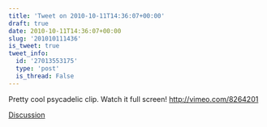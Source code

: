 ```yaml
---
title: 'Tweet on 2010-10-11T14:36:07+00:00'
draft: true
date: 2010-10-11T14:36:07+00:00
slug: '201010111436'
is_tweet: true
tweet_info:
  id: '27013553175'
  type: 'post'
  is_thread: False
---
```




Pretty cool psycadelic clip. Watch it full screen! http://vimeo.com/8264201

[Discussion](https://x.com/sytelus/status/27013553175)
